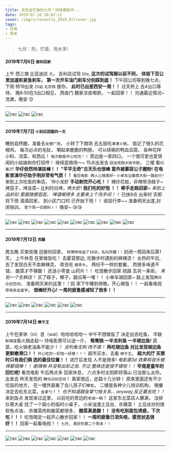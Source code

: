 ```yaml
---
title: 炎热且忙碌的七月！持续更新中...
date: 2019-07-16 10:02:12
cover: /img/s/recently_2019_07/cover.jpg
tags: 
- 日常
- 周末
---
```


>  七月：热，忙碌，雨水多!

#### 2019年7月6日 `接你回家`
上午 西三旗 比亚迪店 `元`，
吉利店试驾 `GSe`, 
__这次的试驾跟以前不同，__
**体验下百公里加速和紧急刹车，**
__第一次开车油门刹车分别踩到底！__
下午回公司等到晚七点，
下雨 特19出发 `25站` `北京西` 接你，
**此时已出差西安一周！！**
过天桥上 去4出口等待，
晚8:50在3出口相见，
西直门 魏家凉皮喝粥，
一起回家！！
沟通最近情况~
洗漱，晚安 😊 ️

---

![rac](/img/s/recently_2019_07/a_0_1.jpg "rac")
![rac](/img/s/recently_2019_07/a_0_2.jpg "rac")
![rac](/img/s/recently_2019_07/a_0_3.jpg "rac")


---

#### 2019年7月7日 `小别后团圆的一天`

睡到自然醒，准备去`龙德广场`，
小转了下商场 去五层吃`凑凑火锅`，
惦记了很久的花椒鸡，
每次必点的毛肚，
嚼起来脆脆的鸭肠，
可以续碗的鸭血豆腐，
各种花样小料、凉菜、和西瓜！
`每次都是开心吃完！！`
旁边是一家四口，
一个很可爱也爱哭闹的小姑娘和你打招呼！
继续逛商场～~
15点出发去 `回龙观西大街华联`，
三楼 看`扫毒2`!!
**华仔依然帅演技棒！！**
__"平平无奇"古天乐也很棒__
__意外被慕容公子圈粉!__
__在电影里演华仔助手明非常有气质！！__
`看完电影 俩人心情美好~`
`小单车沿着西大街一路前行!`
来到上次吃饭的串店，
19小龙虾 __手动剥完开心吃！！__
辣炒花蛤，非辣带汤蛏子~
烤茄子，烤韭菜~
比利时白啤，烤大虾!
**我们吃的好饱 ！！**
**牵手走路回家~**
_来到上品折扣 里面随便逛逛，_
_啤酒喝得多 主要来上个洗手间！！_
已快9点 出来时 天即将下雨 滴滴回家，
到小区门口时 已开始下雨！！
收拾行李~~
准备明天出差,封闭培训。
`愿下周一切顺利！！`
晚安~ 😘😘 

---

![rac](/img/s/recently_2019_07/a_1_1.jpg "rac")
![rac](/img/s/recently_2019_07/a_1_2.jpg "rac")
![rac](/img/s/recently_2019_07/a_1_3.jpg "rac")
![rac](/img/s/recently_2019_07/a_1_4.jpg "rac")
![rac](/img/s/recently_2019_07/a_1_5.jpg "rac")
![rac](/img/s/recently_2019_07/a_1_10.jpg "rac")
![rac](/img/s/recently_2019_07/a_1_7.jpg "rac")
![rac](/img/s/recently_2019_07/a_1_6.jpg "rac")
![rac](/img/s/recently_2019_07/a_1_9.jpeg "rac")
![rac](/img/s/recently_2019_07/a_1_8.jpg "rac")

---

#### 2019年7月13日 `苏醒`

周五晚 买束玫瑰 迎接你回家，
`玫瑰特地选了10朵，名叫苏醒！!`
封闭一周回来后第1天，
上午休息 在家做饭吃！
去霍营那边,
吃散步时遇到的麻辣烫！
炎热的午后,
去了发现白天不卖麻辣烫，
改去吃 `酱骨头`，
两份不一样的套餐，
肉很多味道不错，
酸菜才不够酸！
还送小零食 山药片！！ 
吃饱散步回家 绕路 去另一条街，
_来到一个生鲜店！_
买了蛏子，椰子，甜瓜等一堆！！
小单车骑回家~ 
路上发现`腾讯众创空间`，
准备明天来约这里！！回
家下午睡到傍晚，开心做饭！！
一起看电视 `带爸爸去留学`，
**很棒好开心!**
**一周的疲惫感减轻了很多！！**



---

![rac](/img/s/recently_2019_07/b_0_0.jpg "rac")
![rac](/img/s/recently_2019_07/b_0_1.jpg "rac")
![rac](/img/s/recently_2019_07/b_0_2.jpg "rac")
![rac](/img/s/recently_2019_07/b_0_3.jpg "rac")
![rac](/img/s/recently_2019_07/b_0_4.jpg "rac")
![rac](/img/s/recently_2019_07/b_0_5.jpg "rac")

---

#### 2019年7月14日 `狮子王`

上午在家休（ni）息（wai）哈哈哈哈哈～
中午不想做饭了 决定出去吃鱼，
华联`新辣道`鱼火锅走起～ 
持电影票可以送一斤，
__鸳鸯锅 一半龙利鱼 一半梭边鱼!__
蔬菜，吃火锅老油条不能少！！
_龙利鱼无刺 肉不错！_
__再吃梭边鱼 对比发现梭边鱼更鲜嫩滑口！！__
`开心吃完～好饱～好撑！！！`
超市买水，去看 `狮子王`，
**超大的厅 买票时只有我们俩 选的最佳位置！！**
进厅后发现 人不是很多!
_电影是3d 效果和音乐做得都很棒！！_
_剧情嘛 并没有出彩之处._
_不过 整体还是很不错啦！！_
__毕竟是童年的回忆呢!__
看完电影 午后两点多 回家休息，
六点多时太阳即将落山 已没那么炎热，
出发去 昨天发现的 `腾讯众创空间`！
离家很近，走路十几分钟！
原来里面还有不少吃饭的地方，
在一楼外面看了会儿孩子们`攀岩`，
二楼是各种少儿培训机构，
晚餐决定去吃东北菜，`金拿勺`！！
_也不知道跟金掌勺啥关系..._ 
_anyway,反正要去吃！！_
来到饭点 发现来过这里，
以前吃的旁边的`老诚一锅`！ 
这家东北菜店人爆满，
没排队等大桌 找了一个超小的临时小桌子，
小米油渣土豆丝、杀猪菜！
土豆丝炒的很软有点油，
杀猪菜肉和酸菜都很多，
**酸菜真是酸！！**
__没有吃到面包诱惑，下次吃！！！__
吃饱喝足一起开心散步回家！！
**一周的疲惫已消失啦，感觉状态很好！！**
回家一起看电视！！
`七月, 美好的第二个周末！！`

---

![rac](/img/s/recently_2019_07/b_1_0.jpg "rac")
![rac](/img/s/recently_2019_07/b_1_1.jpg "rac")
![rac](/img/s/recently_2019_07/b_1_2.jpg "rac")
![rac](/img/s/recently_2019_07/b_1_3.jpg "rac")
![rac](/img/s/recently_2019_07/b_1_5.jpg "rac")
![rac](/img/s/recently_2019_07/b_1_6.jpg "rac")
![rac](/img/s/recently_2019_07/b_1_7.jpg "rac")


***







